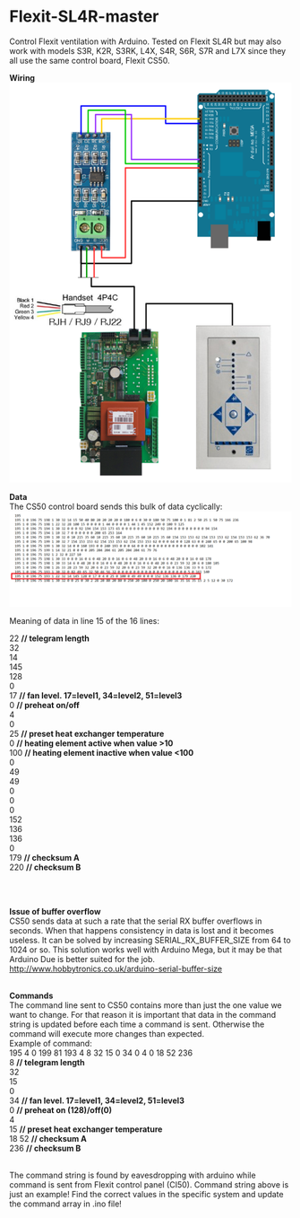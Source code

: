 # Flexit-SL4R-master
Control Flexit ventilation with Arduino. Tested on Flexit SL4R but may also work with models S3R, K2R, S3RK, L4X, S4R, S6R, S7R and L7X since they all use the same control board, Flexit CS50.
<br/>

**Wiring**
<img src="images/topology.png" >

**Data**
<br/>
The CS50 control board sends this bulk of data cyclically:
<img src="images/dataflow.png" >

Meaning of data in line 15 of the 16 lines:

22      **// telegram length** <br/>
32 <br/>
14 <br/>
145 <br/>
128 <br/>
0 <br/>
17      **// fan level. 17=level1, 34=level2, 51=level3** <br/>
0       **// preheat on/off** <br/>
4 <br/>
0 <br/>
25      **// preset heat exchanger temperature** <br/>
0       **// heating element active when value >10** <br/>
100     **// heating element inactive when value <100** <br/>
0 <br/>
49 <br/>
49 <br/>
0 <br/>
0 <br/>
0 <br/>
152 <br/>
136 <br/>
136 <br/>
0 <br/>
179     **// checksum A** <br/>
220     **// checksum B** <br/>


<br/><br/>

**Issue of buffer overflow** 
<br/>
CS50 sends data at such a rate that the serial RX buffer overflows in seconds. When that happens consistency in data is lost and it becomes useless. It can be solved by increasing SERIAL_RX_BUFFER_SIZE from 64 to 1024 or so. This solution works well with Arduino Mega, but it may be that Arduino Due is better suited for the job. 
http://www.hobbytronics.co.uk/arduino-serial-buffer-size
<br/><br/>

**Commands**
<br/>
The command line sent to CS50 contains more than just the one value we want to change. For that reason it is important that data in the command string is updated before each time a command is sent. Otherwise the command will execute more changes than expected. 
<br>
Example of command:
<br>
195 4 0 199 81 193 4 8 32 15 0 34 0 4 0 18 52 236
<br>
8     **// telegram length** <br>
32 <br>
15 <br>
0 <br>
34    **// fan level. 17=level1, 34=level2, 51=level3** <br/>
0     **// preheat on (128)/off(0)** <br/>
4 <br/>
15    **// preset heat exchanger temperature** <br/>
18
52    **// checksum A** <br/>
236   **// checksum B** <br/>

<br/>
The command string is found by eavesdropping with arduino while command is sent from Flexit control panel (CI50). Command string above is just an example! Find the correct values in the specific system and update the command array in .ino file!

